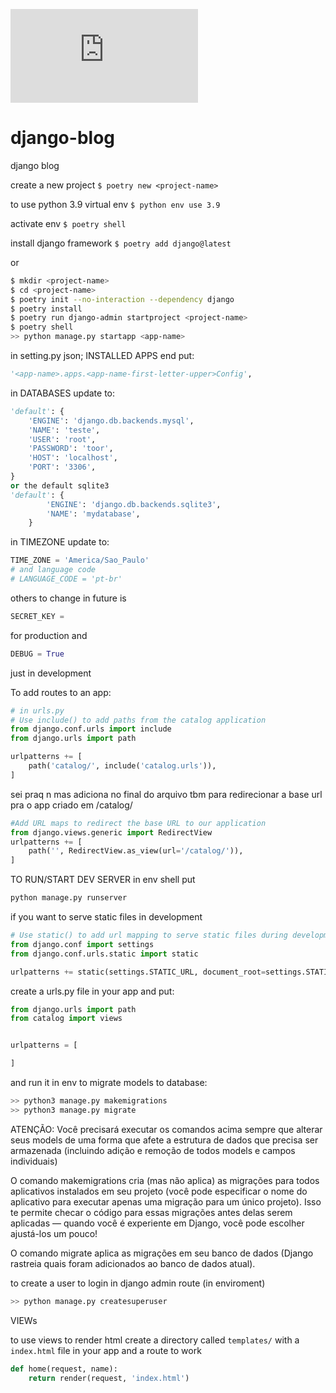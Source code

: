 ![Z(i,j)=X(i,k) * Y(k, j); k=1 to n](http://www.sciweavers.org/tex2img.php?eq=Z_i_j%3D%5Csum_%7Bi%3D1%7D%5E%7B10%7D%20X_i_k%20%2A%20Y_k_j&bc=White&fc=Black&im=jpg&fs=12&ff=arev&edit=)

# django-blog
django blog

create a new project
`$ poetry new <project-name>`

to use python 3.9 virtual env
`$ python env use 3.9`

activate env
`$ poetry shell`

install django framework
`$ poetry add django@latest`


or

```bash
$ mkdir <project-name>
$ cd <project-name>
$ poetry init --no-interaction --dependency django
$ poetry install
$ poetry run django-admin startproject <project-name>
$ poetry shell
>> python manage.py startapp <app-name>
```
in setting.py json; INSTALLED APPS end put:
```python
'<app-name>.apps.<app-name-first-letter-upper>Config', 
```
in DATABASES update to:
```python
'default': {
    'ENGINE': 'django.db.backends.mysql',
    'NAME': 'teste',
    'USER': 'root',
    'PASSWORD': 'toor',
    'HOST': 'localhost',
    'PORT': '3306',
}
or the default sqlite3
'default': {
        'ENGINE': 'django.db.backends.sqlite3',
        'NAME': 'mydatabase',
    }
```
in TIMEZONE update to:
```python
TIME_ZONE = 'America/Sao_Paulo'
# and language code
# LANGUAGE_CODE = 'pt-br'
```
others to change in future is
```python
SECRET_KEY =
```
for production
and 
```python
DEBUG = True 
```
just in development

To add routes to an app:
```python
# in urls.py
# Use include() to add paths from the catalog application
from django.conf.urls import include
from django.urls import path

urlpatterns += [
    path('catalog/', include('catalog.urls')),
]
```

sei praq n mas adiciona no final do arquivo tbm
para redirecionar a base url pra o app criado em /catalog/
```python
#Add URL maps to redirect the base URL to our application
from django.views.generic import RedirectView
urlpatterns += [
    path('', RedirectView.as_view(url='/catalog/')),
]
```

TO RUN/START DEV SERVER
in env shell put
```bash
python manage.py runserver
```

if you want to serve static files in development
```python
# Use static() to add url mapping to serve static files during development (only)
from django.conf import settings
from django.conf.urls.static import static

urlpatterns += static(settings.STATIC_URL, document_root=settings.STATIC_ROOT)
```

create a urls.py file in your app and put:
```python
from django.urls import path
from catalog import views


urlpatterns = [

]
```
and run it in env to migrate models to database:
```bash
>> python3 manage.py makemigrations
>> python3 manage.py migrate
```
ATENÇÃO: Você precisará executar os comandos acima sempre que alterar seus models de uma forma que afete a estrutura de dados que precisa ser armazenada (incluindo adição e remoção de todos models e campos individuais)

O comando makemigrations cria (mas não aplica) as migrações para todos aplicativos instalados em seu projeto (você pode especificar o nome do aplicativo para executar apenas uma migração para um único projeto). Isso te permite checar o código para essas migrações antes delas serem aplicadas — quando você é experiente em Django, você pode escolher ajustá-los um pouco!

O comando migrate aplica as migrações em seu banco de dados (Django rastreia quais foram adicionados ao banco de dados atual).

to create a user to login in django admin route
(in enviroment)
```bash
>> python manage.py createsuperuser
```

VIEWs

to use views to render html create a directory called `templates/` with a `index.html` file in your app
and a route to work 
```python
def home(request, name):
    return render(request, 'index.html')
```
